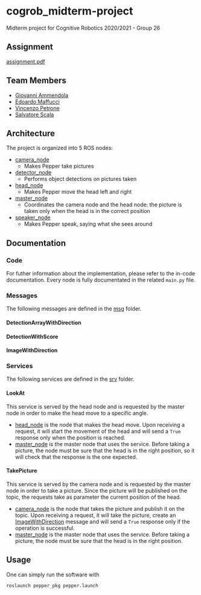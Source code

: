 # cogrob_midterm-project

Midterm project for Cognitive Robotics 2020/2021 - Group 26

## Assignment

[assignment.pdf](assignment.pdf)

## Team Members

* [Giovanni Ammendola](https://github.com/giorge1)
* [Edoardo Maffucci](https://github.com/emaff)
* [Vincenzo Petrone](https://github.com/v8p1197)
* [Salvatore Scala](https://github.com/knowsx2)

## Architecture

The project is organized into 5 ROS nodes:

* [camera_node](pepper_pkg/src/camera_node/main.py)
    * Makes Pepper take pictures
* [detector_node](pepper_pkg/src/detector_node/main.py)
    * Performs object detections on pictures taken 
* [head_node](pepper_pkg/src/head_node/main.py)
    * Makes Pepper move the head left and right
* [master_node](pepper_pkg/src/master_node/main.py)
    * Coordinates the camera node and the head node: the picture is taken only when the head is in the correct position
* [speaker_node](pepper_pkg/src/speaker_node/main.py)
    * Makes Pepper speak, saying what she sees around 

## Documentation

### Code

For futher information about the implementation, please refer to the in-code documentation. Every node is fully documentated in the related `main.py` file.

### Messages

The following messages are defined in the [msg](pepper_msgs/msg) folder.

#### DetectionArrayWithDirection

#### DetectionWithScore

#### ImageWithDirection

### Services

The following services are defined in the [srv](pepper_msgs/srv) folder.

#### LookAt

This service is served by the head node and is requested by the master node in order to make the head move to a specific angle.

* [head_node](pepper_pkg\src\head_node\main.py) is the node that makes the head move. Upon receiving a request, it will start the movement of the head and will send a `True` response only when the position is reached. 
* [master_node](pepper_pkg\src\master_node\main.py) is the master node that uses the service. Before taking a picture, the node must be sure that the head is in the right position, so it will check that the response is the one expected.


#### TakePicture

This service is served by the camera node and is requested by the master node in order to take a picture. Since the picture will be published on the topic, the requests take as parameter the current position of the head.

* [camera_node](pepper_pkg\src\camera_node\main.py) is the node that takes the picture and publish it on the topic. Upon receiving a request, it will take the picture, create an [ImageWithDirection](README.md#ImageWithDirection) message and will send a `True` response only if the operation is successful.
* [master_node](pepper_pkg\src\master_node\main.py) is the master node that uses the service. Before taking a picture, the node must be sure that the head is in the right position.

## Usage

One can simply run the software with

``` bash
roslaunch pepper_pkg pepper.launch
```
